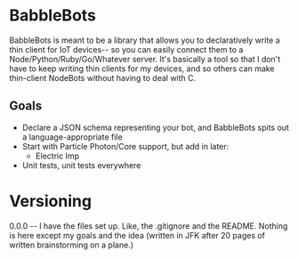 # BabbleBots

BabbleBots is meant to be a library that allows you to declaratively write a thin client for IoT devices-- so you can easily connect them to a Node/Python/Ruby/Go/Whatever server. It's basically a tool so that I don't have to keep writing thin clients for my devices, and so others can make thin-client NodeBots without having to deal with C.

## Goals

* Declare a JSON schema representing your bot, and BabbleBots spits out a language-appropriate file
* Start with Particle Photon/Core support, but add in later:
    * Electric Imp
* Unit tests, unit tests everywhere

# Versioning

0.0.0 -- I have the files set up. Like, the .gitignore and the README. Nothing is here except my goals and the idea (written in JFK after 20 pages of written brainstorming on a plane.)
